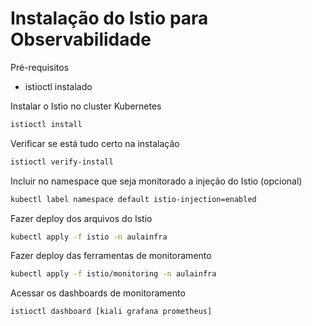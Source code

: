 # Instalação do Istio para Observabilidade

Pré-requisitos
- istioctl instalado

Instalar o Istio no cluster Kubernetes
````sh
istioctl install
````

Verificar se está tudo certo na instalação
````sh
istioctl verify-install
````

Incluir no namespace que seja monitorado a injeção do Istio (opcional)
````sh
kubectl label namespace default istio-injection=enabled
````

Fazer deploy dos arquivos do Istio
````sh
kubectl apply -f istio -n aulainfra
````

Fazer deploy das ferramentas de monitoramento
````sh
kubectl apply -f istio/monitoring -n aulainfra
````

Acessar os dashboards de monitoramento
````sh
istioctl dashboard [kiali grafana prometheus]
````
